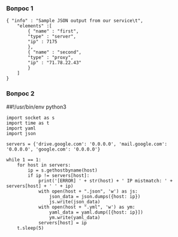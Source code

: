 ### Вопрос 1

    { "info" : "Sample JSON output from our service\t",
        "elements" :[
            { "name" : "first",
            "type" : "server",
            "ip" : 7175
            },
            { "name" : "second",
            "type" : "proxy",
            "ip" : "71.78.22.43"
            }
        ]
    }

### Вопрос 2

##!/usr/bin/env python3

    import socket as s
    import time as t
    import yaml
    import json
    
    servers = {'drive.google.com': '0.0.0.0', 'mail.google.com': '0.0.0.0', 'google.com': '0.0.0.0'}
    
    while 1 == 1:
        for host in servers:
            ip = s.gethostbyname(host)
            if ip != servers[host]:
                print('[ERROR] ' + str(host) + ' IP mistmatch: ' + servers[host] + ' ' + ip)
                with open(host + ".json", 'w') as js:
                    json_data = json.dumps({host: ip})
                    js.write(json_data)
                with open(host + ".yml", 'w') as ym:
                    yaml_data = yaml.dump([{host: ip}])
                    ym.write(yaml_data)
                servers[host] = ip
        t.sleep(5)

 